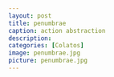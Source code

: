 ```yaml
---
layout: post
title: penumbrae
caption: action abstraction
description: 
categories: [Colatos]
image: penumbrae.jpg
picture: penumbrae.jpg
---
```

